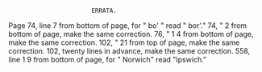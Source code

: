                            ERRATA.

Page 74, line 7 from bottom of page, for " bo' " read " bor'."
      74, " 2 from bottom of page, make the same correction.
      76, " 1 4 from bottom of page, make the same correction.
     102,  "  21 from top of page, make the same correction.
     102, twenty lines in advance, make the same correction.
    558, line 1 9 from bottom of page, for " Norwich" read "Ipswich."
